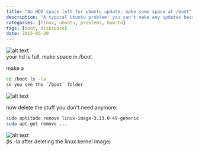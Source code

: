 ```yaml
---
title: "No HDD space left for ubuntu update, make some space at /boot"
description: "A typical Ubuntu problem: you can't make any updates because No HDD space left for ubuntu update, make some space at /boot. Here is a way that you can install again"
categories: [linux, ubuntu, problems, how-to]
tags: [boot, diskspace]
date: 2015-05-20
---
```


![alt text](https://joergi77.files.wordpress.com/2015/05/hd_full.png "your hd is full, make space in /boot")    
your hd is full, make space in /boot

make a
```bash
cd /boot ls -la
so you see the `/boot` folder
```
![alt text](https://joergi77.files.wordpress.com/2015/05/hd_full_lsla.png)   

now delete the stuff you don't need anymore:
```bash
sudo aptitude remove linux-image-3.13.0-49-generic
sudo apt-get remove ...
```
![alt text](https://joergi77.files.wordpress.com/2015/05/after_deleting_linux_image.png)     
(ls -la after deleting the linux kernel image)
